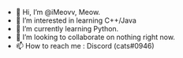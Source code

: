 - 👋 Hi, I’m @iMeovv, Meow.
- 👀 I’m interested in learning C++/Java
- 🌱 I’m currently learning Python.
- 💞️ I’m looking to collaborate on nothing right now.
- 📫 How to reach me : Discord (cats#0946)

<!---
iMeovv/iMeovv is a ✨ special ✨ repository because its `README.md` (this file) appears on your GitHub profile.
You can click the Preview link to take a look at your changes.
--->
